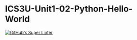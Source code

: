 # ICS3U-Unit1-02-Python-Hello-World

[![GitHub's Super Linter](https://github.com/Aidan-moore/ICS3U-Unit1-02-Python-Hello-World/workflows/GitHub's%20Super%20Linter/badge.svg)](https://github.com/Aidan-moore/ICS3U-Unit1-02-Python-Hello-World>/actions)

